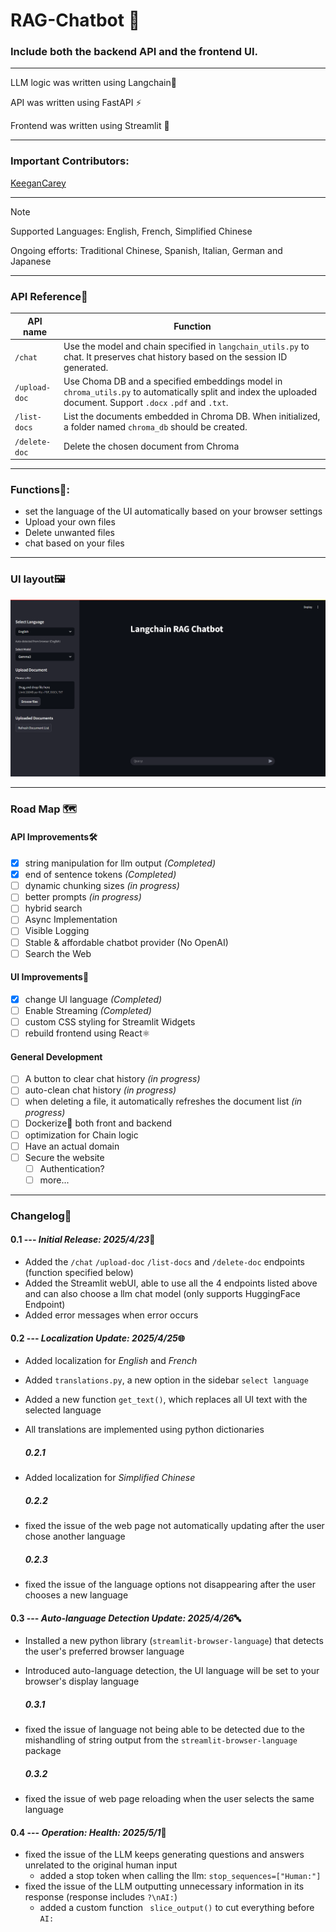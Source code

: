 # RAG-Chatbot 🤖

### Include both the backend API and the frontend UI.

---

LLM logic was written using Langchain🦜

API was written using FastAPI ⚡

Frontend was written using Streamlit 👑

---

### Important Contributors:

[KeeganCarey](https://github.com/KeeganCarey)

---

> [!NOTE]
> Supported Languages: English, French, Simplified Chinese
> 
> Ongoing efforts: Traditional Chinese, Spanish, Italian, German and Japanese

---

### API Reference💾

| API name      | Function                                                                                                                                                      |
|---------------|---------------------------------------------------------------------------------------------------------------------------------------------------------------|
| `/chat`       | Use the model and chain specified in `langchain_utils.py` to chat. It preserves chat history based on the session ID generated.                               |
| `/upload-doc` | Use Choma DB and a specified embeddings model in `chroma_utils.py` to automatically split and index the uploaded document. Support `.docx` `.pdf` and `.txt`. |
| `/list-docs`  | List the documents embedded in Chroma DB. When initialized, a folder named `chroma_db` should be created.                                                     |
| `/delete-doc` | Delete the chosen document from Chroma |                                                                                                                       | 

---

### Functions🧩:
* set the language of the UI automatically based on your browser settings
* Upload your own files
* Delete unwanted files
* chat based on your files

---

### UI layout🖼️

![UI Layout](Screenshot-of-UI.png)

---

### Road Map 🗺️

#### API Improvements🛠️
- [x] string manipulation for llm output *(Completed)*
- [x] end of sentence tokens *(Completed)*
- [ ] dynamic chunking sizes *(in progress)*
- [ ] better prompts *(in progress)*
- [ ] hybrid search
- [ ] Async Implementation
- [ ] Visible Logging
- [ ] Stable & affordable chatbot provider (No OpenAI)
- [ ] Search the Web

#### UI Improvements🎨
- [x] change UI language *(Completed)*
- [ ] Enable Streaming *(Completed)*
- [ ] custom CSS styling for Streamlit Widgets
- [ ] rebuild frontend using React⚛️

#### General Development
- [ ] A button to clear chat history *(in progress)*
- [ ] auto-clean chat history *(in progress)*
- [ ] when deleting a file, it automatically refreshes the document list *(in progress)*
- [ ] Dockerize🐋 both front and backend
- [ ] optimization for Chain logic
- [ ] Have an actual domain
- [ ] Secure the website
    - [ ] Authentication?
    - [ ] more...

---

### Changelog📃

#### 0.1 --- ***Initial Release: 2025/4/23***🎇 
- Added the `/chat` `/upload-doc` `/list-docs` and `/delete-doc` endpoints (function specified below)
- Added the Streamlit webUI, able to use all the 4 endpoints listed above and can also choose a llm chat model (only supports HuggingFace Endpoint)
- Added error messages when error occurs

#### 0.2 --- ***Localization Update: 2025/4/25***🌐
- Added localization for *English* and *French*
- Added `translations.py`, a new option in the sidebar `select language`
- Added a new function `get_text()`, which replaces all UI text with the selected language
- All translations are implemented using python dictionaries

  ##### 0.2.1
- Added localization for *Simplified Chinese*

  ##### 0.2.2
- fixed the issue of the web page not automatically updating after the user chose another language

  ##### 0.2.3
- fixed the issue of the language options not disappearing after the user chooses a new language

#### 0.3 --- ***Auto-language Detection Update: 2025/4/26***🔤
- Installed a new python library (`streamlit-browser-language`) that detects the user's preferred browser language
- Introduced auto-language detection, the UI language will be set to your browser's display language

  ##### 0.3.1
- fixed the issue of language not being able to be detected due to the mishandling of string output from the `streamlit-browser-language` package

  ##### 0.3.2
- fixed the issue of web page reloading when the user selects the same language

#### 0.4 --- ***Operation: Health: 2025/5/1***💊
- fixed the issue of the LLM keeps generating questions and answers unrelated to the original human input
    - added a stop token when calling the llm: `stop_sequences=["Human:"]`
- fixed the issue of the LLM outputting unnecessary information in its response (response includes `?\nAI:`)
    - added a custom function ` slice_output()` to cut everything before `AI:`
